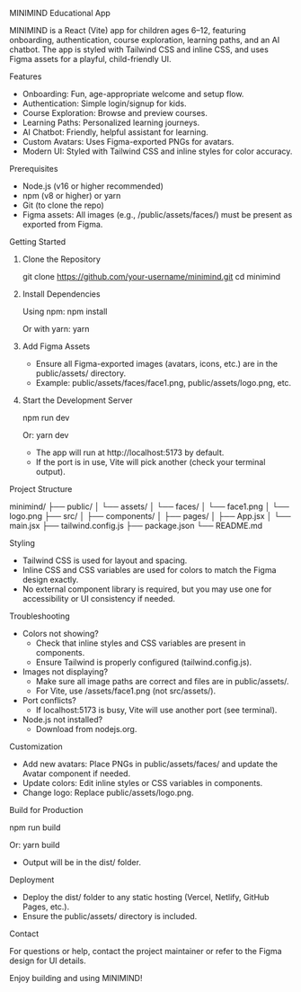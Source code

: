 MINIMIND Educational App

MINIMIND is a React (Vite) app for children ages 6–12, featuring onboarding, authentication, course exploration, learning paths, and an AI chatbot. The app is styled with Tailwind CSS and inline CSS, and uses Figma assets for a playful, child-friendly UI.

Features

- Onboarding: Fun, age-appropriate welcome and setup flow.
- Authentication: Simple login/signup for kids.
- Course Exploration: Browse and preview courses.
- Learning Paths: Personalized learning journeys.
- AI Chatbot: Friendly, helpful assistant for learning.
- Custom Avatars: Uses Figma-exported PNGs for avatars.
- Modern UI: Styled with Tailwind CSS and inline styles for color accuracy.

Prerequisites

- Node.js (v16 or higher recommended)
- npm (v8 or higher) or yarn
- Git (to clone the repo)
- Figma assets: All images (e.g., /public/assets/faces/) must be present as exported from Figma.

Getting Started

1. Clone the Repository

   git clone https://github.com/your-username/minimind.git
   cd minimind

2. Install Dependencies

   Using npm:
   npm install

   Or with yarn:
   yarn

3. Add Figma Assets

   - Ensure all Figma-exported images (avatars, icons, etc.) are in the public/assets/ directory.
   - Example: public/assets/faces/face1.png, public/assets/logo.png, etc.

4. Start the Development Server

   npm run dev

   Or:
   yarn dev

   - The app will run at http://localhost:5173 by default.
   - If the port is in use, Vite will pick another (check your terminal output).

Project Structure

minimind/
├── public/
│   └── assets/
│       └── faces/
│           └── face1.png
│       └── logo.png
├── src/
│   ├── components/
│   ├── pages/
│   ├── App.jsx
│   └── main.jsx
├── tailwind.config.js
├── package.json
└── README.md

Styling

- Tailwind CSS is used for layout and spacing.
- Inline CSS and CSS variables are used for colors to match the Figma design exactly.
- No external component library is required, but you may use one for accessibility or UI consistency if needed.

Troubleshooting

- Colors not showing?
  - Check that inline styles and CSS variables are present in components.
  - Ensure Tailwind is properly configured (tailwind.config.js).
- Images not displaying?
  - Make sure all image paths are correct and files are in public/assets/.
  - For Vite, use /assets/face1.png (not src/assets/).
- Port conflicts?
  - If localhost:5173 is busy, Vite will use another port (see terminal).
- Node.js not installed?
  - Download from nodejs.org.

Customization

- Add new avatars: Place PNGs in public/assets/faces/ and update the Avatar component if needed.
- Update colors: Edit inline styles or CSS variables in components.
- Change logo: Replace public/assets/logo.png.

Build for Production

npm run build

Or:
yarn build

- Output will be in the dist/ folder.

Deployment

- Deploy the dist/ folder to any static hosting (Vercel, Netlify, GitHub Pages, etc.).
- Ensure the public/assets/ directory is included.

Contact

For questions or help, contact the project maintainer or refer to the Figma design for UI details.

Enjoy building and using MINIMIND!
